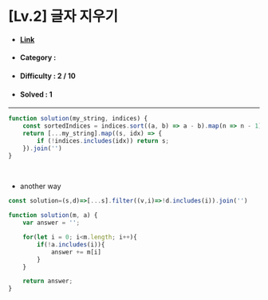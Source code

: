 # [Lv.2] 글자 지우기
* #### [Link](https://school.programmers.co.kr/learn/courses/30/lessons/181900)
* #### Category : 
* #### Difficulty : 2 / 10  
* #### Solved : 1

<hr />

```js
function solution(my_string, indices) {
    const sortedIndices = indices.sort((a, b) => a - b).map(n => n - 1);
    return [...my_string].map((s, idx) => {
        if (!indices.includes(idx)) return s;
    }).join('')
}
```

<br />

* another way
```js
const solution=(s,d)=>[...s].filter((v,i)=>!d.includes(i)).join('')
```
```js
function solution(m, a) {
    var answer = '';

    for(let i = 0; i<m.length; i++){
        if(!a.includes(i)){
            answer += m[i]
        }
    }

    return answer;
}
```